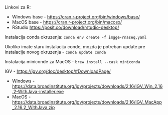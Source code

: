 
Linkovi za R:
* Windows base - https://cran.r-project.org/bin/windows/base/
* MacOS base - https://cran.r-project.org/bin/macosx/
* RStudio https://posit.co/download/rstudio-desktop/

Instalacija conda okruzenja:
`conda env create -f imgge-rnaseq.yaml`

Ukoliko imate staru instalaciju conde, mozda je potreban update pre instalacije novog okruzenja - `conda update conda`

Instalacija miniconde za MacOS - `brew install --cask miniconda`

IGV - https://igv.org/doc/desktop/#DownloadPage/
* Windows - https://data.broadinstitute.org/igv/projects/downloads/2.16/IGV_Win_2.16.2-WithJava-installer.exe
* MacOS - https://data.broadinstitute.org/igv/projects/downloads/2.16/IGV_MacApp_2.16.2_WithJava.zip
